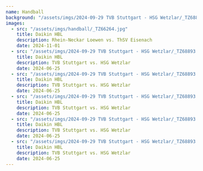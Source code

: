 ```yaml
---
name: Handball
background: "/assets/imgs/2024-09-29 TVB Stuttgart - HSG Wetzlar/_TZ68893.jpg"
images:
  - src: "/assets/imgs/handball/_TZ66264.jpg"
    title: Daikin HBL
    description: Rhein-Neckar Loewen vs. ThSV Eisenach
    date: 2024-11-01
  - src: "/assets/imgs/2024-09-29 TVB Stuttgart - HSG Wetzlar/_TZ68893.jpg"
    title: Daikin HBL
    description: TVB Stuttgart vs. HSG Wetzlar
    date: 2024-06-25
  - src: "/assets/imgs/2024-09-29 TVB Stuttgart - HSG Wetzlar/_TZ68893.jpg"
    title: Daikin HBL
    description: TVB Stuttgart vs. HSG Wetzlar
    date: 2024-06-25
  - src: "/assets/imgs/2024-09-29 TVB Stuttgart - HSG Wetzlar/_TZ68893.jpg"
    title: Daikin HBL
    description: TVB Stuttgart vs. HSG Wetzlar
    date: 2024-06-25
  - src: "/assets/imgs/2024-09-29 TVB Stuttgart - HSG Wetzlar/_TZ68893.jpg"
    title: Daikin HBL
    description: TVB Stuttgart vs. HSG Wetzlar
    date: 2024-06-25
  - src: "/assets/imgs/2024-09-29 TVB Stuttgart - HSG Wetzlar/_TZ68893.jpg"
    title: Daikin HBL
    description: TVB Stuttgart vs. HSG Wetzlar
    date: 2024-06-25
---
```

